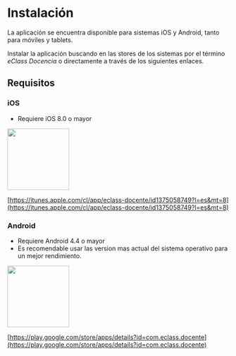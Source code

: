 # Instalación

La aplicación se encuentra disponible para sistemas iOS y Android, tanto para móviles y tablets.

Instalar la aplicación buscando en las stores de los sistemas por el término _eClass Docencia_ o
directamente a través de los siguientes enlaces.

## Requisitos

### iOS
* Requiere iOS 8.0 o mayor

<img src="/guide/ico-appstore.png" width="140"/>

[https://itunes.apple.com/cl/app/eclass-docente/id1375058749?l=es&mt=8](https://itunes.apple.com/cl/app/eclass-docente/id1375058749?l=es&mt=8)

### Android
* Requiere Android 4.4 o mayor
* Es recomendable usar las version mas actual del sistema operativo para un mejor rendimiento.

<img src="/guide/ico-googleplay.png" width="140"/>

[https://play.google.com/store/apps/details?id=com.eclass.docente](https://play.google.com/store/apps/details?id=com.eclass.docente)
